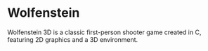 # Wolfenstein
Wolfenstein 3D is a classic first-person shooter game created in C, featuring 2D graphics and a 3D environment.
